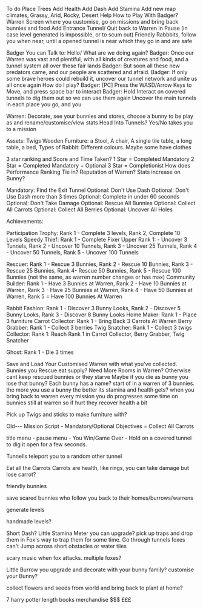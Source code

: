 To do
Place Trees
Add Health
Add Dash
Add Stamina
Add new map climates, Grassy, Arid, Rocky, Desert
Help How to Play With Badger?
Warren Screen where you customise, go on missions and bring back bunnies and food
Add Entrance Tunnel/ Quit back to Warren in Pause (in case level generated is impossible, or to scum out)
Friendly Rabbbits, follow you when near, until a opened tunnel is near which they go in and are safe

Badger You can Talk to:
Hello/ What are we doing again?
Badger: Once our Warren was vast and plentiful, with all kinds of creatures and food, and a tunnel system all over these fair lands
Badger: But soon all these new predators came, and our people are scattered and afraid.
Badger: If only some brave heroes could rebuild it, uncover our tunnel network and unite us all once again
How do I play?
Badger: [PC] Press the WASD/Arrow Keys to Move, and press space bar to interact
Badger: Hold Interact on covered tunnels to dig them out so we can use them again
Uncover the main tunnels in each place you go, and you

Warren: Decorate, see your bunnies and stores, choose a bunny to be play as and rename/customise/view stats
Head Into Tunnels? Yes/No takes you to a mission

Assets:
Twigs
Wooden Furniture: a Stool, A chair, A single tile table, a long table, a bed,
Types of Rabbit: Different colours. Maybe some have clothes


3 star ranking and Score and Time Taken?
1 Star = Completed Mandatory
2 Star = Completed Mandatory + Optional
3 Star = Completionist
How does Performance Ranking Tie in? Reputation of Warren? Stats increase on Bunny?

Mandatory: Find the Exit Tunnel
Optional: Don't Use Dash
Optional: Don't Use Dash more than 3 times
Optional: Complete in under 60 seconds
Optional: Don't Take Damage
Optional: Rescue All Bunnies
Optional: Collect All Carrots
Optional: Collect All Berries
Optional: Uncover All Holes

Achievements: 

Participation Trophy: Rank 1 - Complete 3 levels, Rank 2, Complete 10 Levels
Speedy Thief: Rank 1 - Complete
Fixer Upper Rank 1: - Uncover 3 Tunnels, Rank 2 - Uncover 10 Tunnels, Rank 3 - Uncover 25 Tunnels, Rank 4 - Uncover 50 Tunnels, Rank 5 - Uncover 100 Tunnels

Rescuer: Rank 1 - Rescue 3 Bunnies, Rank 2 - Rescue 10 Bunnies, Rank 3 - Rescue 25 Bunnies, Rank 4- Rescue 50 Bunnies, Rank 5 - Rescue 100 Bunnies
(not the same, as warren number changes or has max)
Community Builder: Rank 1 - Have 3 Bunnies at Warren, Rank 2 - Have 10 Bunnies at Warren, Rank 3 - Have 25 Bunnies at Warren,  Rank 4 - Have 50 Bunnies at Warren, Rank 5 = Have 100 Bunnies At Warren

Rabbit Fashion: Rank 1 - Discover 3 Bunny Looks, Rank 2 - Discover 5 Bunny Looks, Rank 3 - Discover 8 Bunny Looks
Home Maker: Rank 1 - Place 3 furniture
Carrot Collector: Rank 1 - Bring Back 3 Carrots At Warren
Berry Grabber: Rank 1 - Collect 3 berries
Twig Snatcher: Rank 1 - Collect 3 twigs
Collector: Rank 1: Reach Rank 1 in Carrot Collector, Berry Grabber, Twig Snatcher

Ghost: Rank 1 - Die 3 times

Save and Load Your Customised Warren with what you've collected.
Bunnies you Rescue eat supply? Need More Rooms in Warren? Otherwise cant keep rescued bunnies or they starve
Maybe if you die as bunny you lose that bunny? Each bunny has a name?
start of in a warren of 3 bunnies. the more you use a bunny the better its stamina and health gets?
when you bring back to warren every mission you do progresses some time on bunnies still at warren so if hurt they recover health a bit

Pick up Twigs and sticks to make furniture with?


Old---
Mission Script -
Mandatory/Optional Objectives = Collect All Carrots

title menu -
pause menu - 
You Win/Game Over -
Hold on a covered tunnel to dig it open for a few seconds.

Tunnells teleport you to a random other tunnel

Eat all the Carrots
Carrots are health, like rings, you can take damage but lose carrot?

friendly bunnies

save scared bunnies who follow you back to their homes/burrows/warrens

generate levels

handmade levels?

Short Dash? Little Stamina Meter you can upgrade?
pick up traps and drop them in Fox's way to trap them for some time.
Go through tunnels foxes can't
Jump across short obstacles or water tiles

scary music when fox attacks.
multiple foxes?

Little Burrow you upgrade and decorate with your bunny family?
customise your Bunny?

collect flowers and seeds from world and bring back to plant at home?

7 harry potter length books
merchandise
$$$ £££
